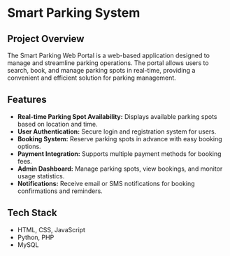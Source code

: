 # Smart Parking System

## Project Overview

The Smart Parking Web Portal is a web-based application designed to manage and streamline parking operations. The portal allows users to search, book, and manage parking spots in real-time, providing a convenient and efficient solution for parking management.

## Features

- **Real-time Parking Spot Availability:** Displays available parking spots based on location and time.
- **User Authentication:** Secure login and registration system for users.
- **Booking System:** Reserve parking spots in advance with easy booking options.
- **Payment Integration:** Supports multiple payment methods for booking fees.
- **Admin Dashboard:** Manage parking spots, view bookings, and monitor usage statistics.
- **Notifications:** Receive email or SMS notifications for booking confirmations and reminders.

## Tech Stack

-  HTML, CSS, JavaScript
-  Python, PHP
-  MySQL

